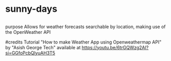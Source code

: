 # sunny-days

##  
purpose 
Allows for weather forecasts searchable by location, making use of the OpenWeather API

#credits
Tutorial "How to make Weather App using Openweathermap API" by "Asish George Tech" available at https://youtu.be/6trGQWzg2AI?si=GGfoPcbQlyuAH3T5
